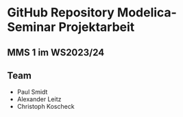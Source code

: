 # GitHub Repository Modelica-Seminar Projektarbeit
## MMS 1 im WS2023/24

## Team

- Paul Smidt
- Alexander Leitz
- Christoph Koscheck
